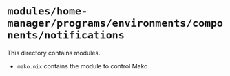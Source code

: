 # `modules/home-manager/programs/environments/components/notifications`
This directory contains modules.
- `mako.nix` contains the module to control Mako
